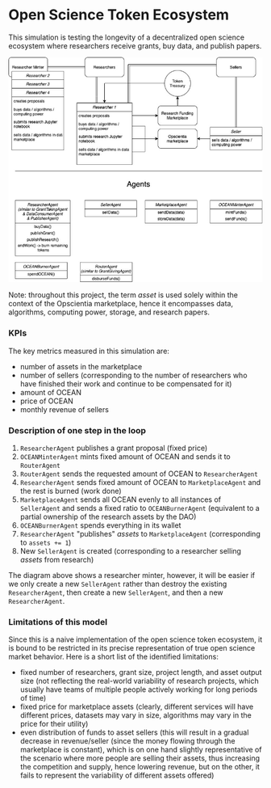 # Open Science Token Ecosystem
This simulation is testing the longevity of a decentralized open science ecosystem where researchers receive grants, buy data, and publish papers.

![](opsci_naive.jpeg)

Note: throughout this project, the term *asset* is used solely within the context of the Opscientia marketplace, hence it encompasses data, algorithms, computing power, storage, and research papers.

### KPIs

The key metrics measured in this simulation are: 
- number of assets in the marketplace
- number of sellers (corresponding to the number of researchers who have finished their work and continue to be compensated for it)
- amount of OCEAN
- price of OCEAN
- monthly revenue of sellers

### Description of one step in the loop

1. ```ResearcherAgent``` publishes a grant proposal (fixed price)
2. ```OCEANMinterAgent``` mints fixed amount of OCEAN and sends it to ```RouterAgent```
3. ```RouterAgent``` sends the requested amount of OCEAN to ```ResearcherAgent```
4. ```ResearcherAgent``` sends fixed amount of OCEAN to ```MarketplaceAgent``` and the rest is burned (work done)
5. ```MarketplaceAgent``` sends all OCEAN evenly to all instances of ```SellerAgent``` and sends a fixed ratio to ```OCEANBurnerAgent``` (equivalent to a partial ownership of the research assets by the DAO)
6. ```OCEANBurnerAgent``` spends everything in its wallet
7. ```ResearcherAgent``` "publishes" *assets* to ```MarketplaceAgent``` (corresponding to ```assets += 1```)
8. New ```SellerAgent``` is created (corresponding to a researcher selling *assets* from research)

The diagram above shows a researcher minter, however, it will be easier if we only create a new ```SellerAgent``` rather than destroy the existing ```ResearcherAgent```, then create a new ```SellerAgent```, and then a new ```ResearcherAgent```.

### Limitations of this model

Since this is a naive implementation of the open science token ecosystem, it is bound to be restricted in its precise representation of true open science market behavior. Here is a short list of the identified limitations:
- fixed number of researchers, grant size, project length, and asset output size (not reflecting the real-world variability of research projects, which usually have teams of multiple people actively working for long periods of time)
- fixed price for marketplace assets (clearly, different services will have different prices, datasets may vary in size, algorithms may vary in the price for their utility)
- even distribution of funds to asset sellers (this will result in a gradual decrease in revenue/seller (since the money flowing through the marketplace is constant), which is on one hand slightly representative of the scenario where more people are selling their assets, thus increasing the competition and supply, hence lowering revenue, but on the other, it fails to represent the variability of different assets offered)